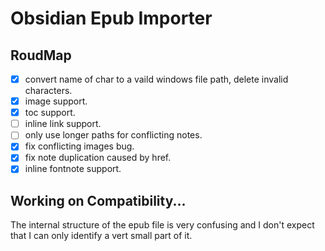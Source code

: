 # Obsidian Epub Importer

## RoudMap

- [x] convert name of char to a vaild windows file path, delete invalid characters.
- [x] image support.
- [x] toc support.
- [ ] inline link support.
- [ ] only use longer paths for conflicting notes.
- [x] fix conflicting images bug.
- [x] fix note duplication caused by href.
- [x] inline fontnote support.

## Working on Compatibility...

The internal structure of the epub file is very confusing and I don't expect that I can only identify a vert small part of it.